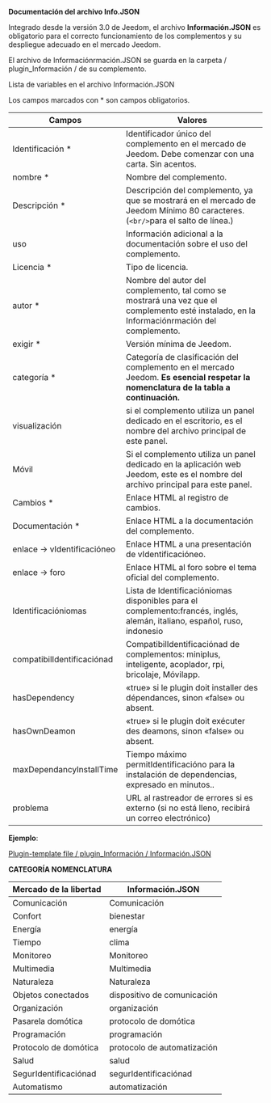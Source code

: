 **Documentación del archivo Info.JSON**

Integrado desde la versión 3.0 de Jeedom, el archivo **Información.JSON** es obligatorio para el correcto funcionamiento de los complementos y su despliegue adecuado en el mercado Jeedom.

El archivo de Informaciónrmación.JSON se guarda en la carpeta / plugin_Información / de su complemento.

Lista de variables en el archivo Información.JSON

Los campos marcados con * son campos obligatorios.

Campos                   | Valores                                                                                                                   |
------------------------ | ------------------------------------------------------------------------------------------------------------------------- |
Identificación *                     | Identificador único del complemento en el mercado de Jeedom. Debe comenzar con una carta. Sin acentos.                             |
nombre *                   | Nombre del complemento.                                                                                                            |
Descripción *            | Descripción del complemento, ya que se mostrará en el mercado de Jeedom Mínimo 80 caracteres. (` <br/> `para el salto de línea.)                                  |                                                                                     |
uso                    | Información adicional a la documentación sobre el uso del complemento.                                                    |
Licencia *                | Tipo de licencia.                                                                                                          |
autor *                 | Nombre del autor del complemento, tal como se mostrará una vez que el complemento esté instalado, en la Informaciónrmación del complemento.         |
exigir *                | Versión mínima de Jeedom.                                                                                                |
categoría *               | Categoría de clasificación del complemento en el mercado Jeedom. **Es esencial respetar la nomenclatura de la tabla a continuación.** |
visualización                  | si el complemento utiliza un panel dedicado en el escritorio, es el nombre del archivo principal de este panel.                    |
Móvil                   | Si el complemento utiliza un panel dedicado en la aplicación web Jeedom, este es el nombre del archivo principal para este panel.   |
Cambios *              | Enlace HTML al registro de cambios.                                                                                              |
Documentación *          | Enlace HTML a la documentación del complemento.                                                                                |
enlace -> vIdentificacióneo               | Enlace HTML a una presentación de vIdentificacióneo.                                                                                 |
enlace -> foro               | Enlace HTML al foro sobre el tema oficial del complemento.                                                                  |
Identificacióniomas                | Lista de Identificacióniomas disponibles para el complemento:francés, inglés, alemán, italiano, español, ruso, indonesio            |
compatibilIdentificaciónad            | CompatibilIdentificaciónad de complementos: miniplus, inteligente, acoplador, rpi, bricolaje, Móvilapp.                                                   |
hasDependency            | «true» si le plugin doit installer des dépendances, sinon «false» ou absent.                                              |
hasOwnDeamon             | «true» si le plugin doit exécuter des deamons, sinon «false» ou absent.                                                   |
maxDependancyInstallTime | Tiempo máximo permitIdentificacióno para la instalación de dependencias, expresado en minutos..                                            |
problema                    | URL al rastreador de errores si es externo (si no está lleno, recibirá un correo electrónico)

**Ejemplo**:

[Plugin-template file / plugin_Información / Información.JSON](https://github.com/jeedom/plugin-template/blob/master/plugin_Información/Información.JSON)




**CATEGORÍA NOMENCLATURA**

Mercado de la libertad         | Información.JSON               |
--------------------- | ----------------------- |
Comunicación         | Comunicación           |
Confort               | bienestar                |
Energía               | energía                  |
Tiempo                 | clima                 |
Monitoreo            | Monitoreo              |
Multimedia            | Multimedia              |
Naturaleza                | Naturaleza                  |
Objetos conectados      | dispositivo de comunicación     |
Organización          | organización            |
Pasarela domótica  | protocolo de domótica|
Programación         | programación             |
Protocolo de domótica   | protocolo de automatización     |
Salud                 | salud                  |
SegurIdentificaciónad              | segurIdentificaciónad                |
Automatismo           | automatización          |


   


  


  


 

    


   




